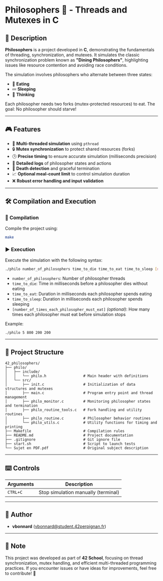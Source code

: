 # Philosophers 🍝 - Threads and Mutexes in C

## 📌 Description

**Philosophers** is a project developed in **C**, demonstrating the fundamentals of threading, synchronization, and mutexes. It simulates the classic synchronization problem known as **"Dining Philosophers"**, highlighting issues like resource contention and avoiding race conditions.

The simulation involves philosophers who alternate between three states:

- 🍝 **Eating**
- 💤 **Sleeping**
- 💭 **Thinking**

Each philosopher needs two forks (mutex-protected resources) to eat. The goal: No philosopher should starve!

---

## 🎮 Features

- 🔀 **Multi-threaded simulation** using `pthread`
- 🔒 **Mutex synchronization** to protect shared resources (forks)
- 🕒 **Precise timing** to ensure accurate simulation (milliseconds precision)
- 📝 **Detailed logs** of philosopher states and actions
- 🚨 **Death detection** and graceful termination
- 📈 **Optional meal-count limit** to control simulation duration
- ❌ **Robust error handling and input validation**

---

## 🛠 Compilation and Execution

### 🔧 **Compilation**

Compile the project using:

```sh
make
```

### ▶️ **Execution**

Execute the simulation with the following syntax:

```sh
./philo number_of_philosophers time_to_die time_to_eat time_to_sleep [number_of_times_each_philosopher_must_eat]
```

- `number_of_philosophers`: Number of philosopher threads
- `time_to_die`: Time in milliseconds before a philosopher dies without eating
- `time_to_eat`: Duration in milliseconds each philosopher spends eating
- `time_to_sleep`: Duration in milliseconds each philosopher spends sleeping
- `[number_of_times_each_philosopher_must_eat]` *(optional)*: How many times each philosopher must eat before simulation stops

Example:

```sh
./philo 5 800 200 200
```

---

## 📂 Project Structure

```
42_philosophers/
├── philo/
│   ├── include/
│   │   └── philo.h                 # Main header with definitions
│   └── src/
│       ├── init.c                  # Initialization of data structures and mutexes
│       ├── main.c                  # Program entry point and thread management
│       ├── philo_monitor.c         # Monitoring philosopher states and termination
│       ├── philo_routine_tools.c   # Fork handling and utility routines
│       ├── philo_routine.c         # Philosopher behavior routines
│       └── philo_utils.c           # Utility functions for timing and printing
├── Makefile                        # Compilation rules
├── README.md                       # Project documentation
├── .gitignore                      # Git ignore file
├── start.sh                        # Script to launch tests
└── Sujet en PDF.pdf                # Original subject description
```

---

## ⌨️ Controls

| Arguments          | Description                               |
|--------------------|-------------------------------------------|
| `CTRL+C`  | Stop simulation manually (terminal)       |

---

## 📜 Author

- **vbonnard** (<vbonnard@student.42perpignan.fr>)

---

## 📌 Note

This project was developed as part of **42 School**, focusing on thread synchronization, mutex handling, and efficient multi-threaded programming practices. If you encounter issues or have ideas for improvements, feel free to contribute! 🚀
